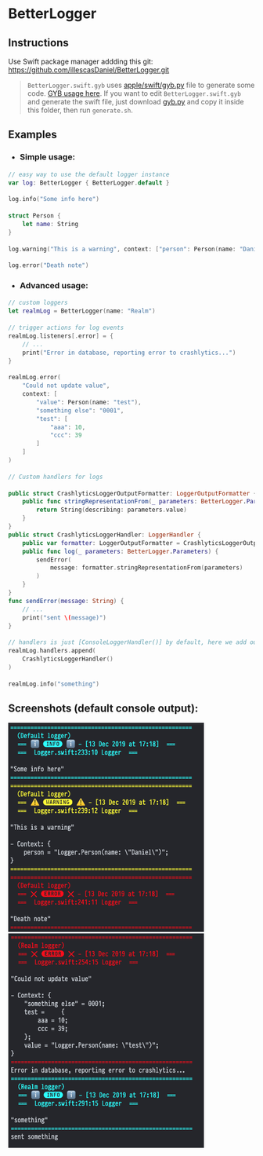 # BetterLogger

## Instructions
Use Swift package manager addding this git: https://github.com/illescasDaniel/BetterLogger.git

> `BetterLogger.swift.gyb` uses [apple/swift/gyb.py](https://github.com/apple/swift/blob/master/utils/gyb.py) file to generate some code. [GYB usage here](https://nshipster.com/swift-gyb/).
If you want to edit `BetterLogger.swift.gyb` and generate the swift file, just download [gyb.py](https://github.com/apple/swift/blob/master/utils/gyb.py) and copy it inside this folder, then run `generate.sh`.

## Examples

- ### **Simple usage**:

```swift
// easy way to use the default logger instance
var log: BetterLogger { BetterLogger.default }

log.info("Some info here")

struct Person {
    let name: String
}

log.warning("This is a warning", context: ["person": Person(name: "Daniel")])

log.error("Death note")
```

- ### **Advanced usage**:

```swift
// custom loggers
let realmLog = BetterLogger(name: "Realm")

// trigger actions for log events
realmLog.listeners[.error] = {
    // ...
    print("Error in database, reporting error to crashlytics...")
}

realmLog.error(
    "Could not update value",
    context: [
        "value": Person(name: "test"),
        "something else": "0001",
        "test": [
            "aaa": 10,
            "ccc": 39
        ]
    ]
)

// Custom handlers for logs

public struct CrashlyticsLoggerOutputFormatter: LoggerOutputFormatter {
    public func stringRepresentationFrom(_ parameters: BetterLogger.Parameters) -> String {
        return String(describing: parameters.value)
    }
}
public struct CrashlyticsLoggerHandler: LoggerHandler {
    public var formatter: LoggerOutputFormatter = CrashlyticsLoggerOutputFormatter()
    public func log(_ parameters: BetterLogger.Parameters) {
        sendError(
            message: formatter.stringRepresentationFrom(parameters)
        )
    }
}
func sendError(message: String) {
    // ...
    print("sent \(message)")
}

// handlers is just [ConsoleLoggerHandler()] by default, here we add our custom handler
realmLog.handlers.append(
    CrashlyticsLoggerHandler()
)

realmLog.info("something")
```

## Screenshots (default console output):

<img src="screenshots/consoleOutput1.png" width="400">
<img src="screenshots/consoleOutput2.png" width="400">

